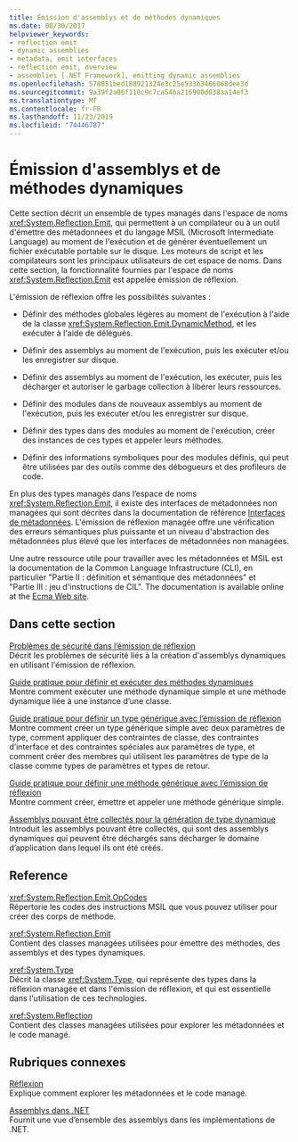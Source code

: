 ```yaml
---
title: Émission d'assemblys et de méthodes dynamiques
ms.date: 08/30/2017
helpviewer_keywords:
- reflection emit
- dynamic assemblies
- metadata, emit interfaces
- reflection emit, overview
- assemblies [.NET Framework], emitting dynamic assemblies
ms.openlocfilehash: 578851bed188921324e3c25e533b3466068dee3d
ms.sourcegitcommit: 9a39f2a06f110c9c7ca54ba216900d038aa14ef3
ms.translationtype: MT
ms.contentlocale: fr-FR
ms.lasthandoff: 11/23/2019
ms.locfileid: "74446787"
---
```

# <a name="emitting-dynamic-methods-and-assemblies"></a>Émission d'assemblys et de méthodes dynamiques

Cette section décrit un ensemble de types managés dans l'espace de noms <xref:System.Reflection.Emit>, qui permettent à un compilateur ou à un outil d'émettre des métadonnées et du langage MSIL (Microsoft Intermediate Language) au moment de l'exécution et de générer éventuellement un fichier exécutable portable sur le disque. Les moteurs de script et les compilateurs sont les principaux utilisateurs de cet espace de noms. Dans cette section, la fonctionnalité fournies par l'espace de noms <xref:System.Reflection.Emit> est appelée émission de réflexion.  
  
L'émission de réflexion offre les possibilités suivantes :  
  
- Définir des méthodes globales légères au moment de l'exécution à l'aide de la classe <xref:System.Reflection.Emit.DynamicMethod>, et les exécuter à l'aide de délégués.  
  
- Définir des assemblys au moment de l'exécution, puis les exécuter et/ou les enregistrer sur disque.  
  
- Définir des assemblys au moment de l'exécution, les exécuter, puis les décharger et autoriser le garbage collection à libérer leurs ressources.  
  
- Définir des modules dans de nouveaux assemblys au moment de l'exécution, puis les exécuter et/ou les enregistrer sur disque.  
  
- Définir des types dans des modules au moment de l'exécution, créer des instances de ces types et appeler leurs méthodes.  
  
- Définir des informations symboliques pour des modules définis, qui peut être utilisées par des outils comme des débogueurs et des profileurs de code.  
  
En plus des types managés dans l’espace de noms <xref:System.Reflection.Emit>, il existe des interfaces de métadonnées non managées qui sont décrites dans la documentation de référence [Interfaces de métadonnées](../unmanaged-api/metadata/metadata-interfaces.md). L'émission de réflexion managée offre une vérification des erreurs sémantiques plus puissante et un niveau d'abstraction des métadonnées plus élevé que les interfaces de métadonnées non managées.  
  
Une autre ressource utile pour travailler avec les métadonnées et MSIL est la documentation de la Common Language Infrastructure (CLI), en particulier "Partie II : définition et sémantique des métadonnées" et "Partie III : jeu d'instructions de CIL". The documentation is available online at the [Ecma Web site](https://www.ecma-international.org/publications/standards/Ecma-335.htm).  
  
## <a name="in-this-section"></a>Dans cette section
  
[Problèmes de sécurité dans l’émission de réflexion](security-issues-in-reflection-emit.md)  
Décrit les problèmes de sécurité liés à la création d'assemblys dynamiques en utilisant l'émission de réflexion.  

[Guide pratique pour définir et exécuter des méthodes dynamiques](how-to-define-and-execute-dynamic-methods.md)   
Montre comment exécuter une méthode dynamique simple et une méthode dynamique liée à une instance d’une classe.

[Guide pratique pour définir un type générique avec l’émission de réflexion](how-to-define-a-generic-type-with-reflection-emit.md)   
Montre comment créer un type générique simple avec deux paramètres de type, comment appliquer des contraintes de classe, des contraintes d’interface et des contraintes spéciales aux paramètres de type, et comment créer des membres qui utilisent les paramètres de type de la classe comme types de paramètres et types de retour.

[Guide pratique pour définir une méthode générique avec l’émission de réflexion](how-to-define-a-generic-method-with-reflection-emit.md)   
Montre comment créer, émettre et appeler une méthode générique simple.

[Assemblys pouvant être collectés pour la génération de type dynamique](collectible-assemblies.md)   
Introduit les assemblys pouvant être collectés, qui sont des assemblys dynamiques qui peuvent être déchargés sans décharger le domaine d’application dans lequel ils ont été créés.
  
## <a name="reference"></a>Reference  

<xref:System.Reflection.Emit.OpCodes>  
Répertorie les codes des instructions MSIL que vous pouvez utiliser pour créer des corps de méthode.  
  
<xref:System.Reflection.Emit>  
Contient des classes managées utilisées pour émettre des méthodes, des assemblys et des types dynamiques.  
  
<xref:System.Type>  
Décrit la classe <xref:System.Type>, qui représente des types dans la réflexion managée et dans l'émission de réflexion, et qui est essentielle dans l'utilisation de ces technologies.  
  
<xref:System.Reflection>  
Contient des classes managées utilisées pour explorer les métadonnées et le code managé.  
  
## <a name="related-sections"></a>Rubriques connexes  

[Réflexion](reflection.md)  
Explique comment explorer les métadonnées et le code managé.  
  
[Assemblys dans .NET](../../standard/assembly/index.md)  
Fournit une vue d’ensemble des assemblys dans les implémentations de .NET.
